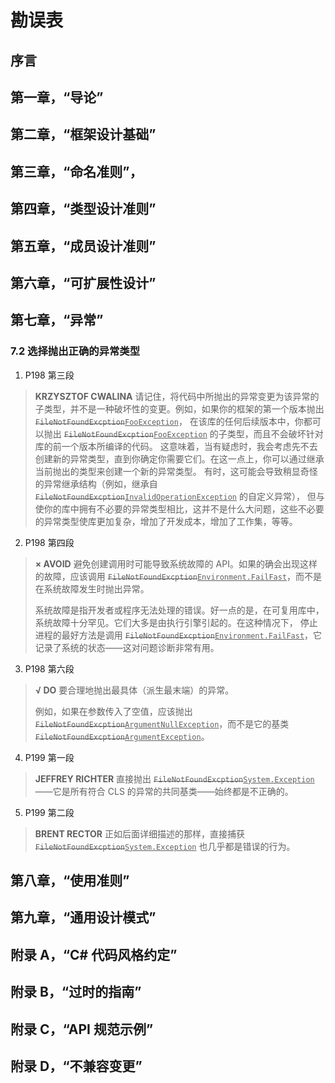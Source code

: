 # 勘误表

## 序言

## 第一章，“导论”

## 第二章，“框架设计基础”

## 第三章，“命名准则”，

## 第四章，“类型设计准则”

## 第五章，“成员设计准则”

## 第六章，“可扩展性设计”

## 第七章，“异常”

### 7.2 选择抛出正确的异常类型

1. P198 第三段

> **KRZYSZTOF CWALINA** 请记住，将代码中所抛出的异常变更为该异常的子类型，并不是一种破坏性的变更。例如，如果你的框架的第一个版本抛出<del>`FileNotFoundExcption`</del><ins>`FooException`</ins>，
> 在该库的任何后续版本中，你都可以抛出 <del>`FileNotFoundExcption`</del><ins>`FooException`</ins> 的子类型，而且不会破坏针对库的前一个版本所编译的代码。
> 这意味着，当有疑虑时，我会考虑先不去创建新的异常类型，直到你确定你需要它们。在这一点上，你可以通过继承当前抛出的类型来创建一个新的异常类型。
> 有时，这可能会导致稍显奇怪的异常继承结构（例如，继承自 <del>`FileNotFoundExcption`</del><ins>`InvalidOperationException`</ins> 的自定义异常），
> 但与使你的库中拥有不必要的异常类型相比，这并不是什么大问题，这些不必要的异常类型使库更加复杂，增加了开发成本，增加了工作集，等等。

2. P198 第四段

> **× AVOID** 避免创建调用时可能导致系统故障的 API。如果的确会出现这样的故障，应该调用 <del>`FileNotFoundExcption`</del><ins>`Environment.FailFast`</ins>，而不是在系统故障发生时抛出异常。
>
>    系统故障是指开发者或程序无法处理的错误。好一点的是，在可复用库中，系统故障十分罕见。它们大多是由执行引擎引起的。在这种情况下，
> 停止进程的最好方法是调用 <del>`FileNotFoundExcption`</del><ins>`Environment.FailFast`</ins>，它记录了系统的状态——这对问题诊断非常有用。

3. P198 第六段

> **√ DO** 要合理地抛出最具体（派生最末端）的异常。
>
>    例如，如果在参数传入了空值，应该抛出 <del>`FileNotFoundExcption`</del><ins>`ArgumentNullException`</ins>，而不是它的基类 <del>`FileNotFoundExcption`</del><ins>`ArgumentException`</ins>。

4. P199 第一段

> **JEFFREY RICHTER** 直接抛出 <del>`FileNotFoundExcption`</del><ins>`System.Exception`</ins>——它是所有符合 CLS 的异常的共同基类——始终都是不正确的。

5. P199 第二段

> **BRENT RECTOR** 正如后面详细描述的那样，直接捕获 <del>`FileNotFoundExcption`</del><ins>`System.Exception`</ins> 也几乎都是错误的行为。

## 第八章，“使用准则”

## 第九章，“通用设计模式”

## 附录 A，“C# 代码风格约定”

## 附录 B，“过时的指南”

## 附录 C，“API 规范示例”

## 附录 D，“不兼容变更”